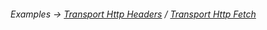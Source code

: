 ###### Examples -> [Transport Http Headers](../../examples/transport_http_headers.md) / [Transport Http Fetch](../../examples/transport_http_fetch.md)
